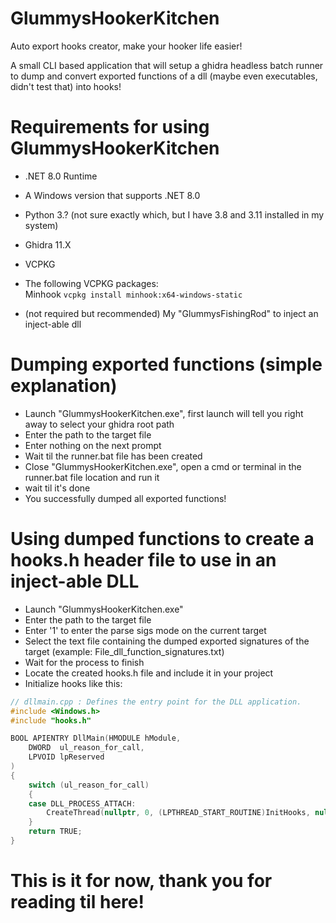 # GlummysHookerKitchen 
 Auto export hooks creator, make your hooker life easier!

A small CLI based application that will setup a ghidra headless batch runner to dump and convert exported functions of a dll (maybe even executables, didn't test that) into hooks!


# Requirements for using GlummysHookerKitchen
* .NET 8.0 Runtime

* A Windows version that supports .NET 8.0 

* Python 3.? (not sure exactly which, but I have 3.8 and 3.11 installed in my system)

* Ghidra 11.X 

* VCPKG

* The following VCPKG packages:<br/>
Minhook ```vcpkg install minhook:x64-windows-static```<br/>

* (not required but recommended) My "GlummysFishingRod" to inject an inject-able dll

# Dumping exported functions (simple explanation)

* Launch "GlummysHookerKitchen.exe", first launch will tell you right away to select your ghidra root path
* Enter the path to the target file
* Enter nothing on the next prompt 
* Wait til the runner.bat file has been created
* Close "GlummysHookerKitchen.exe", open a cmd or terminal in the runner.bat file location and run it
* wait til it's done 
* You successfully dumped all exported functions!

# Using dumped functions to create a hooks.h header file to use in an inject-able DLL

* Launch "GlummysHookerKitchen.exe"
* Enter the path to the target file
* Enter '1' to enter the parse sigs mode on the current target
* Select the text file containing the dumped exported signatures of the target (example: File_dll_function_signatures.txt)
* Wait for the process to finish
* Locate the created hooks.h file and include it in your project
* Initialize hooks like this: 
```C++ 
// dllmain.cpp : Defines the entry point for the DLL application.
#include <Windows.h>
#include "hooks.h"

BOOL APIENTRY DllMain(HMODULE hModule,
	DWORD  ul_reason_for_call,
	LPVOID lpReserved
)
{
	switch (ul_reason_for_call)
	{
	case DLL_PROCESS_ATTACH:
		CreateThread(nullptr, 0, (LPTHREAD_START_ROUTINE)InitHooks, nullptr, 0, nullptr);
	}
	return TRUE;
}
``` 

# This is it for now, thank you for reading til here!
